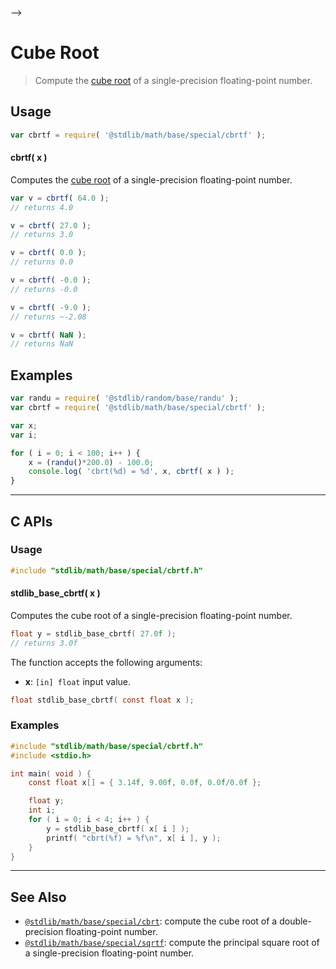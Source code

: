   

-->

# Cube Root

> Compute the [cube root][cube-root] of a single-precision floating-point number.

<section class="usage">

## Usage

```javascript
var cbrtf = require( '@stdlib/math/base/special/cbrtf' );
```

#### cbrtf( x )

Computes the [cube root][cube-root] of a single-precision floating-point number.

```javascript
var v = cbrtf( 64.0 );
// returns 4.0

v = cbrtf( 27.0 );
// returns 3.0

v = cbrtf( 0.0 );
// returns 0.0

v = cbrtf( -0.0 );
// returns -0.0

v = cbrtf( -9.0 );
// returns ~-2.08

v = cbrtf( NaN );
// returns NaN
```

</section>

<!-- /.usage -->

<section class="examples">

## Examples

<!-- eslint no-undef: "error" -->

```javascript
var randu = require( '@stdlib/random/base/randu' );
var cbrtf = require( '@stdlib/math/base/special/cbrtf' );

var x;
var i;

for ( i = 0; i < 100; i++ ) {
    x = (randu()*200.0) - 100.0;
    console.log( 'cbrt(%d) = %d', x, cbrtf( x ) );
}
```

</section>

<!-- /.examples -->

<!-- C interface documentation. -->

* * *

<section class="c">

## C APIs

<!-- Section to include introductory text. Make sure to keep an empty line after the intro `section` element and another before the `/section` close. -->

<section class="intro">

</section>

<!-- /.intro -->

<!-- C usage documentation. -->

<section class="usage">

### Usage

```c
#include "stdlib/math/base/special/cbrtf.h"
```

#### stdlib_base_cbrtf( x )

Computes the cube root of a single-precision floating-point number.

```c
float y = stdlib_base_cbrtf( 27.0f );
// returns 3.0f
```

The function accepts the following arguments:

-   **x**: `[in] float` input value.

```c
float stdlib_base_cbrtf( const float x );
```

</section>

<!-- /.usage -->

<!-- C API usage notes. Make sure to keep an empty line after the `section` element and another before the `/section` close. -->

<section class="notes">

</section>

<!-- /.notes -->

<!-- C API usage examples. -->

<section class="examples">

### Examples

```c
#include "stdlib/math/base/special/cbrtf.h"
#include <stdio.h>

int main( void ) {
    const float x[] = { 3.14f, 9.00f, 0.0f, 0.0f/0.0f };

    float y;
    int i;
    for ( i = 0; i < 4; i++ ) {
        y = stdlib_base_cbrtf( x[ i ] );
        printf( "cbrt(%f) = %f\n", x[ i ], y );
    }
}
```

</section>

<!-- /.examples -->

</section>

<!-- /.c -->

<!-- Section for related `stdlib` packages. Do not manually edit this section, as it is automatically populated. -->

<section class="related">

* * *

## See Also

-   <span class="package-name">[`@stdlib/math/base/special/cbrt`][@stdlib/math/base/special/cbrt]</span><span class="delimiter">: </span><span class="description">compute the cube root of a double-precision floating-point number.</span>
-   <span class="package-name">[`@stdlib/math/base/special/sqrtf`][@stdlib/math/base/special/sqrtf]</span><span class="delimiter">: </span><span class="description">compute the principal square root of a single-precision floating-point number.</span>

</section>

<!-- /.related -->

<!-- Section for all links. Make sure to keep an empty line after the `section` element and another before the `/section` close. -->

<section class="links">

[cube-root]: https://en.wikipedia.org/wiki/Cube_root

<!-- <related-links> -->

[@stdlib/math/base/special/cbrt]: https://github.com/Rejoan-Sardar/Big-Project-with-stdlib/tree/main/lib/node_modules/%40stdlib/math/base/special/cbrt

[@stdlib/math/base/special/sqrtf]: https://github.com/Rejoan-Sardar/Big-Project-with-stdlib/tree/main/lib/node_modules/%40stdlib/math/base/special/sqrtf

<!-- </related-links> -->

</section>

<!-- /.links -->
